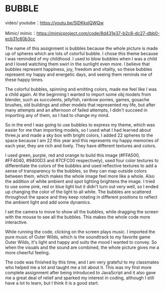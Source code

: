 # BUBBLE

video/
youtube：https://youtu.be/5IDKksIQWQw

Mimic/
mimic：https://mimicproject.com/code/8d431e37-b2c8-dc27-dbb0-ecb31c60b3cc

The name of this assignment is bubbles because the whole picture is made up of spheres which are lots of colorful bubble. I chose this theme because I was reminded of my childhood. I used to blow bubbles when I was a child and I loved watching them swirl in the sunlight even more. I believe that bubbles represent happiness, joy, freedom and vitality, so these bubbles represent my happy and energetic days, and seeing them reminds me of these happy times.

The colorful bubbles, spinning and emitting colors, made me feel like I was a child again. At the beginning I wanted to import some obj models from blender, such as succulents, jellyfish, rainbow ponies, games, gouache brushes, old buildings and other models that represented my life, but after many attempts and an afternoon of failed attempts, I didn't succeed in importing any of them, so I had to change my mind.

So in the end I was going to use bubbles to express my theme, which was easier for me than importing models, so I used what I had learned about three.js and made a sky box with bright colors, I added 22 spheres to the space because I am 22 this year and this represents my happy memories of each year, they are rich and lively. They have different textures and colors.

I used green, purple, red and orange to build this image (#FFA500, #FF4040, #9400D3 and #7CFC00 respectively), used four color textures to differentiate the colors of the bubbles and used reflective textures to add a sense of transparency to the bubbles, so they can map outside colors between them, which makes the whole image feel more like a whole. Also the addition of white ambient and spot lighting brightens the image. I tried to use some pink, red or blue light but it didn't turn out very well, so I ended up changing the color of the light to all white. The bubbles are scattered throughout the space and they keep rotating in different positions to reflect the ambient light and add some dynamics.

I set the camera to move to show all the bubbles, while dragging the screen with the mouse to see all the bubbles. This makes the whole code more interactive.

While running the code, clicking on the screen plays music. I imported the pure music of Outer Wilds, which is the soundtrack to my favorite game Outer Wilds, it's light and happy and suits the mood I wanted to convey. So when the visuals and the sound are combined, the whole picture gives me a more cheerful feeling.

The code was finished by this time, and I am very grateful to my classmates who helped me a lot and taught me a lot about it. This was my first more complete assignment after being introduced to JavaScript and it also gave me a great deal of relief and sparked my interest in coding, although I still have a lot to learn, but I think it is a good start.
